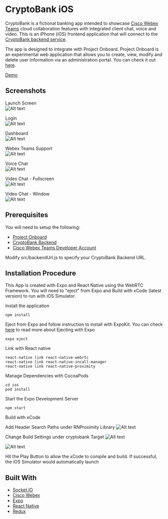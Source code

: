 # CryptoBank iOS
CryptoBank is a fictional banking app intended to showcase [Cisco Webex Teams](https://www.webex.com/team-collaboration.html) cloud collaboration features with integrated client chat, voice and video. This is an iPhone (iOS) frontend application that will connect to the [CryptoBank backend service](https://github.com/ismailakkila/cryptobank-backend).

The app is designed to integrate with Project Onboard. Project Onboard is an experimental web application that allows you to create, view, modify and delete user information via an administration portal. You can check it out [here](https://github.com/ismailakkila/projectonboard).

[Demo](https://cryptobank-web.herokuapp.com)

## Screenshots
Launch Screen<br>
![Alt text](/screenshots/screenshot-launch.png?raw=true "Launch Screen")

Login<br>
![Alt text](/screenshots/screenshot-login.png?raw=true "Login")

Dashboard<br>
![Alt text](/screenshots/screenshot-dashboard.png?raw=true "Dashboard")

Webex Teams Support<br>
![Alt text](/screenshots/screenshot-webexteams.png?raw=true "Webex Teams Support")

Voice Chat<br>
![Alt text](/screenshots/screenshot-voicechat.png?raw=true "Voice Chat")

Video Chat - Fullscreen<br>
![Alt text](/screenshots/screenshot-videochat-fullscreen.png?raw=true "Video Chat - Fullscreen")

Video Chat - Window<br>
![Alt text](/screenshots/screenshot-videochat-pip.png?raw=true "Video Chat - Window")

## Prerequisites
You will need to setup the following:
* [Project Onboard](https://github.com/ismailakkila/projectonboard)
* [CryptoBank Backend](https://github.com/ismailakkila/cryptobank-backend)
* [Cisco Webex Teams Developer Account](https://developer.webex.com)

Modify src/backendUrl.js to specify your CryptoBank Backend URL.

## Installation Procedure

This App is created with Expo and React Native using the WebRTC Framework. You will need to "eject" from Expo and Build with xCode (latest version) to run with iOS Simulator.

Install the application
```
npm install
```

Eject from Expo and follow instruction to install with ExpoKit. You can check [here](https://docs.expo.io/versions/latest/expokit/eject/) to read more about Ejecting with Expo
```
expo eject
```

Link with React native
```
react-native link react-native-webrtc
react-native link react-native-incall-manager
react-native link react-native-proximity
```

Manage Dependencies with CocoaPods
```
cd ios
pod install
```

Start the Expo Development Server
```
npm start
```

Build with xCode

Add Header Search Paths under RNProximity Library
![Alt text](/screenshots/screenshot-rnProximity.png?raw=true "RNProximity")

Change Build Settings under cryptobank Target
![Alt text](/screenshots/screenshot-buildsettings-enablemodules.png?raw=true "Build Settings")

![Alt text](/screenshots/screenshot-buildsettings-bitcode.png?raw=true "Bitcode")

Hit the Play Button to allow the xCode to compile and build. If successful, the iOS Simulator would automatically launch


## Built With
* [Socket.IO](https://socket.io)
* [Cisco Webex](https://developer.webex.com)
* [Expo](https://expo.io)
* [React Native](https://facebook.github.io/react-native/)
* [Redux](https://redux.js.org)
